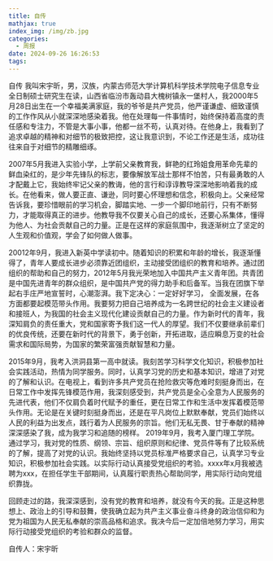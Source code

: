 ```yaml
---
title: 自传
mathjax: true
index_img: /img/zb.jpg
categories:
  - 周报
date: 2024-09-26 16:26:53
tags:
---
```

自传
我叫宋宇昕，男，汉族，内蒙古师范大学计算机科学技术学院电子信息专业全日制硕士研究生在读，山西省临汾市轰动县大槐树镇永一堡村人，我2000年5月28日出生在一个幸福美满家庭，我的爷爷是共产党员，他严谨谦虚、细致谨慎的工作作风从小就深深地感染着我。他在处理每一件事情时，始终保持着高度的责任感和专注力，不管是大事小事，他都一丝不苟，认真对待。在他身上，我看到了追求卓越的精神和对细节的极致把控，这让我意识到，不论工作还是生活，成功往往来自于对细节的精雕细琢。

2007年5月我进入实验小学，上学前父亲教育我，鲜艳的红玲姐食用革命先辈的鲜血染红的，是少年先锋队的标志，要像解放军战士那样不怕苦，只有最勇敢的人才配戴上它，我始终牢记父亲的教诲，他的言行和谆谆教导深深地影响着我的成长。在他看来，做人要正直、谦逊，同时要心怀理想和信念，积极向上。父亲经常告诉我，要珍惜眼前的学习机会，脚踏实地、一步一个脚印地前行，只有不断努力，才能取得真正的进步。他教导我不仅要关心自己的成长，还要心系集体，懂得为他人、为社会贡献自己的力量。正是在这样的家庭氛围中，我逐渐树立了坚定的人生观和价值观，学会了如何做人做事。

20012年9月，我进入新英中学读初中。随着知识的积累和年龄的增长，我逐渐懂得了，青年人要成长进步必须靠近团组织，主动接受团组织的教育和培养。通过团组织的帮助和自己的努力，2012年5月我光荣地加入中国共产主义青年团。共青团是中国先进青年的群众组织，是中国共产党的得力助手和后备军。当我在团旗下举起右手庄严地宣誓时，心潮澎湃。我下定决心：一定好好学习， 全面发展，在各方面都要起模范带头作用。我要努力把自己培养成为一名跨世纪的社会主义建设者和接班人，为我国的社会主义现代化建设贡献自己的力量。作为新时代的青年，我深知肩负的责任重大，党和国家寄予我们这一代人的厚望。我们不仅要继承前辈们的优良传统，还要在新时代的背景下，勇于创新，开拓进取，适应瞬息万变的社会需求和国际局势，为国家的繁荣富强贡献智慧和力量。

2015年9月，我考入洪洞县第一高中就读。我刻苦学习科学文化知识，积极参加社会实践活动，热情为同学服务。同时，认真学习党的历史和基本知识，增进了对党的了解和认识。在电视上，看到许多共产党员在抢险救灾等危难时刻挺身而出，在日常工作中发挥先锋模范作用，我深刻感受到，共产党员是全心全意为人民服务的先进代表，他们不仅肩负着时代赋予的重任，更在日常工作和生活中发挥着模范带头作用。无论是在关键时刻挺身而出，还是在平凡岗位上默默奉献，党员们始终以人民的利益为出发点，践行着为人民服务的宗旨。他们无私无畏、甘于奉献的精神深深感染了我，成为我学习和追随的榜样。
2019年9月，我考入厦门理工学院。通过学习，我对党的性质、纲领、宗旨、组织原则和纪律、党员件等有了比较系统的了解，提高了对党的认识。我始终坚持以党员标准严格要求自己，认真学习专业知识，积极参加社会实践。以实际行动认真接受党组织的考验。xxxx年x月我被选聘为xxx，在担任学生干部期间，认真履行职责热心帮助同学，用实际行动向党组织靠拢。

回顾走过的路，我深深感到，没有党的教育和培养，就没有今天的我。正是这种思想上、政治上的引导和鼓舞，使我确立起为共产主义事业奋斗终身的政治信仰和为党为祖国为人民无私奉献的崇高品格和追求。我决今后一定加倍地努力学习，用实际行动接受党组织的考验和群众的监督。

自传人：宋宇昕

